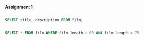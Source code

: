 **Assignment 1**

```SQL

SELECT title, description FROM film;

```

```SQL

SELECT * FROM film WHERE film_length > 60 AND film_length < 75

```

